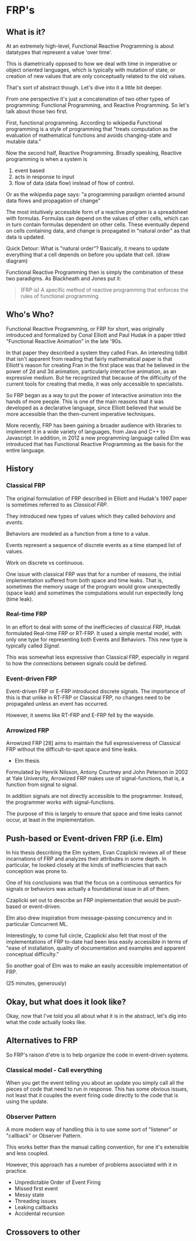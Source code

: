 # FRP's

## What is it?

At an extremely high-level, Functional Reactive Programming is about
datatypes that represent a value 'over time'.

This is diametrically opposed to how we deal with time in imperative
or object oriented languages, which is typically with mutation of
state, or creation of new values that are only conceptually related to
the old values.

That's sort of abstract though. Let's dive into it a little bit
deeper.

From one perspective it's just a concatenation of two other types of
programming: Functional Programming, and Reactive Programming. So
let's talk about those two first.

First, functional programming. According to wikipedia Functional
programming is a style of programming that "treats computation as the
evaluation of mathematical functions and avoids changing-state and
mutable data."

Now the second half, Reactive Programming.  Broadly speaking, Reactive
programming is when a system is

1) event based
2) acts in response to input
3) flow of data (data flow) instead of flow of control.

Or as the wikipedia page says: "a programming paradigm oriented around
data flows and propagation of change"

The most intuitively accessible form of a reactive program is a
spreadsheet with formulas. Formulas can depend on the values of other
cells, which can in turn contain formulas dependent on other cells.
These eventually depend on cells containing data, and change is
propagated in "natural order" as that data is updated.

Quick Detour: What is "natural order"? Basically, it means to update
everything that a cell depends on before you update that cell. (draw diagram)

Functional Reactive Programming then is simply the combination of
these two paradigms.  As Blackheath and Jones put it:

> (FRP is) A specific method of reactive programming that enforces the
> rules of functional programming.


## Who's Who?

Functional Reactive Programming, or FRP for short, was originally
introduced and formalized by Conal Elliott and Paul Hudak in a paper
titled "Functional Reactive Animation" in the late '90s.

In that paper they described a system they called Fran. An interesting
tidbit that isn't apparent from reading that fairly mathematical paper
is that Elliott's reason for creating Fran in the first place was that
he believed in the power of 2d and 3d animation, particularly
interactive animation, as an expressive medium. But he recognized that
because of the difficulty of the current tools for creating that
media, it was only accessible to specialists.

So FRP began as a way to put the power of interactive animation into
the hands of more people. This is one of the main reasons that it was
developed as a declarative language, since Elliott believed that would
be more accessible than the then-current imperative techniques.

More recently, FRP has been gaining a broader audience with libraries to implement it in a wide variety of languages, from Java and C++ to Javascript. In addition, in 2012 a new programming language called Elm was introduced that has Functional Reactive Programming as the basis for the entire language.

## History

### Classical FRP

The original formulation of FRP described in Elliott and Hudak's 1997
paper is sometimes referred to as *Classical FRP*.

They introduced new types of values which they called *behaviors* and
*events*.

Behaviors are modeled as a function from a time to a value.

Events represent a sequence of discrete events as a time stamped list
of values.

Work on discrete vs continuous.

One issue with classical FRP was that for a number of reasons, the
initial implementation suffered from both space and time leaks. That
is, sometimes the memory usage of the program would grow unexpectedly
(space leak) and sometimes the computations would run expectedly long
(time leak).

### Real-time FRP

In an effort to deal with some of the inefficiecies of classical FRP,
Hudak formulated Real-time FRP or RT-FRP.  It used a simple mental
model, with only one type for representing both Events and
Behaviors. This new type is typically called *Signal*.

This was somewhat less expressive than Classical FRP, especially in
regard to how the connections between signals could be defined.

### Event-driven FRP

Event-driven FRP or E-FRP introduced discrete signals. The importance
of this is that unlike in RT-FRP or Classical FRP, no changes need to
be propagated unless an event has occurred.

However, it seems like RT-FRP and E-FRP fell by the wayside.

### Arrowized FRP

Arrowized FRP [28] aims to maintain the full expressiveness of
Classical FRP without the difficult-to-spot space and time leaks.
- Elm thesis

Formulated by Henrik Nilsson, Antony Courtney and John Peterson in
2002 at Yale University, Arrowized FRP makes use of signal-functions,
that is, a function from signal to signal.

In addition signals are not directly accessible to the
programmer. Instead, the programmer works with signal-functions.

The purpose of this is largely to ensure that space and time leaks
cannot occur, at least in the implementation.

## Push-based or Event-driven FRP (i.e. Elm)

In his thesis describing the Elm system, Evan Czaplicki reviews all of
these incarnations of FRP and analyzes their attributes in some
depth. In particular, he looked closely at the kinds of inefficiencies
that each conception was prone to.

One of his conclusions was that the focus on a continuous semantics
for signals or behaviors was actually a foundational issue in all of
them.

Czaplicki set out to describe an FRP implementation that would be
push-based or event-driven.

Elm also drew inspiration from message-passing concurrency and in
particular Concurrent ML.

Interestingly, to come full circle, Czaplicki also felt that most of
the implementations of FRP to-date had been less easily accessible in
terms of "ease of installation, quality of documentation and examples
and apparent conceptual difficulty."

So another goal of Elm was to make an easily accessible implementation
of FRP.

(25 minutes, generously)

## Okay, but what does it look like?

Okay, now that I've told you all about what it is in the abstract,
let's dig into what the code actually looks like.

## Alternatives to FRP

So FRP's raison d'etre is to help organize the code in event-driven
systems.

### Classical model - Call everything

When you get the event telling you about an update you simply call all
the pieces of code that need to run in response. This has some obvious
issues, not least that it couples the event firing code directly to
the code that is using the update.

### Observer Pattern

A more modern way of handling this is to use some sort of "listener"
or "callback" or Observer Pattern.

This works better than the manual calling convention, for one it's
extensible and less coupled.

However, this approach has a number of problems associated with it in
practice.

- Unpredictable Order of Event Firing
- Missed first event
- Messy state
- Threading issues
- Leaking callbacks
- Accidental recursion

## Crossovers to other
